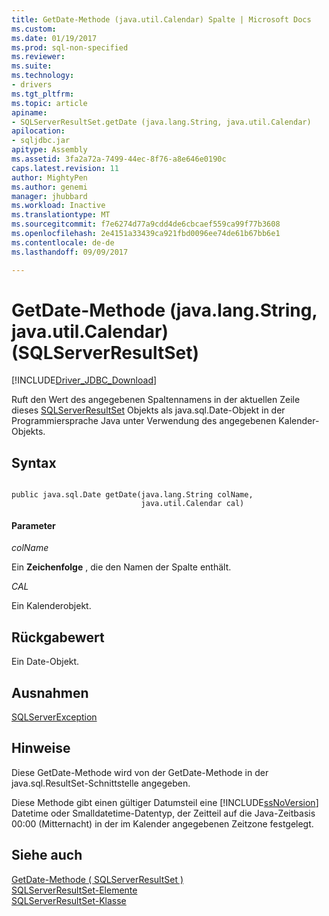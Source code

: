 ```yaml
---
title: GetDate-Methode (java.util.Calendar) Spalte | Microsoft Docs
ms.custom: 
ms.date: 01/19/2017
ms.prod: sql-non-specified
ms.reviewer: 
ms.suite: 
ms.technology:
- drivers
ms.tgt_pltfrm: 
ms.topic: article
apiname:
- SQLServerResultSet.getDate (java.lang.String, java.util.Calendar)
apilocation:
- sqljdbc.jar
apitype: Assembly
ms.assetid: 3fa2a72a-7499-44ec-8f76-a8e646e0190c
caps.latest.revision: 11
author: MightyPen
ms.author: genemi
manager: jhubbard
ms.workload: Inactive
ms.translationtype: MT
ms.sourcegitcommit: f7e6274d77a9cdd4de6cbcaef559ca99f77b3608
ms.openlocfilehash: 2e4151a33439ca921fbd0096ee74de61b67bb6e1
ms.contentlocale: de-de
ms.lasthandoff: 09/09/2017

---
```

# <a name="getdate-method-javalangstring-javautilcalendar-sqlserverresultset"></a>GetDate-Methode (java.lang.String, java.util.Calendar) (SQLServerResultSet)
[!INCLUDE[Driver_JDBC_Download](../../../includes/driver_jdbc_download.md)]

  Ruft den Wert des angegebenen Spaltennamens in der aktuellen Zeile dieses [SQLServerResultSet](../../../connect/jdbc/reference/sqlserverresultset-class.md) Objekts als java.sql.Date-Objekt in der Programmiersprache Java unter Verwendung des angegebenen Kalender-Objekts.  
  
## <a name="syntax"></a>Syntax  
  
```  
  
public java.sql.Date getDate(java.lang.String colName,  
                             java.util.Calendar cal)  
```  
  
#### <a name="parameters"></a>Parameter  
 *colName*  
  
 Ein **Zeichenfolge** , die den Namen der Spalte enthält.  
  
 *CAL*  
  
 Ein Kalenderobjekt.  
  
## <a name="return-value"></a>Rückgabewert  
 Ein Date-Objekt.  
  
## <a name="exceptions"></a>Ausnahmen  
 [SQLServerException](../../../connect/jdbc/reference/sqlserverexception-class.md)  
  
## <a name="remarks"></a>Hinweise  
 Diese GetDate-Methode wird von der GetDate-Methode in der java.sql.ResultSet-Schnittstelle angegeben.  
  
 Diese Methode gibt einen gültiger Datumsteil eine [!INCLUDE[ssNoVersion](../../../includes/ssnoversion_md.md)] Datetime oder Smalldatetime-Datentyp, der Zeitteil auf die Java-Zeitbasis 00:00 (Mitternacht) in der im Kalender angegebenen Zeitzone festgelegt.  
  
## <a name="see-also"></a>Siehe auch  
 [GetDate-Methode &#40; SQLServerResultSet &#41;](../../../connect/jdbc/reference/getdate-method-sqlserverresultset.md)   
 [SQLServerResultSet-Elemente](../../../connect/jdbc/reference/sqlserverresultset-members.md)   
 [SQLServerResultSet-Klasse](../../../connect/jdbc/reference/sqlserverresultset-class.md)  
  
  

